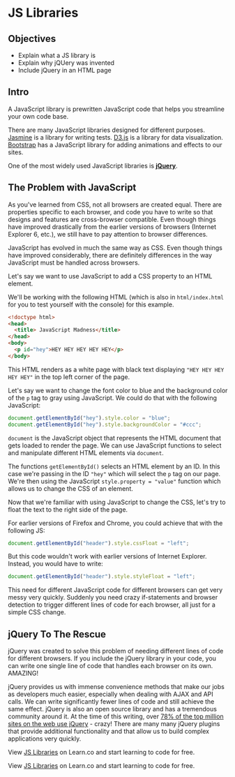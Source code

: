 # JS Libraries

## Objectives
+ Explain what a JS library is
+ Explain why jQUery was invented
+ Include jQuery in an HTML page

## Intro

A JavaScript library is prewritten JavaScript code that helps you streamline your own code base.

There are many JavaScript libraries designed for different purposes. [Jasmine](http://jasmine.github.io/) is
a library for writing tests. [D3.js](https://d3js.org/) is a library for data visualization.
[Bootstrap](http://getbootstrap.com/) has a JavaScript library for adding
animations and effects to our sites.

One of the most widely used JavaScript libraries is [**jQuery**](https://jquery.org/).

## The Problem with JavaScript

As you've learned from CSS, not all browsers are created equal. There are
properties specific to each browser, and code you have to write so that designs
and features are cross-browser compatible. Even though things have improved
drastically from the earlier versions of browsers (Internet Explorer 6, etc.),
we still have to pay attention to browser differences.

JavaScript has evolved in much the same way as CSS. Even though things have
improved considerably, there are definitely differences in the way JavaScript
must be handled across browsers.

Let's say we want to use JavaScript to add a CSS property to an HTML element.

We'll be working with the following HTML (which is also in `html/index.html` for
you to test yourself with the console) for this example.

```html
<!doctype html>
<head>
  <title> JavaScript Madness</title>
</head>
<body>
  <p id="hey">HEY HEY HEY HEY HEY</p>
</body>
```

This HTML renders as a white page with black text displaying
`"HEY HEY HEY HEY HEY"` in the top left corner of the page.

Let's say we want to change the font color to blue and the background color of
the `p` tag to gray using JavaScript. We could do that with the following
JavaScript:

```js
document.getElementById("hey").style.color = "blue";
document.getElementById("hey").style.backgroundColor = "#ccc";
```

`document` is the JavaScript object that represents the HTML document that
gets loaded to render the page. We can use JavaScript functions to select and
manipulate different HTML elements via `document`.

The functions `getElementById()` selects an HTML element by an ID. In this case
we're passing in the ID `"hey"` which will select the `p` tag on our page. We're
then using the JavaScript `style.property = "value"` function which allows us to
change the CSS of an element.

Now that we're familiar with using JavaScript to change the CSS, let's try to
float the text to the right side of the page.

For earlier versions of Firefox and Chrome, you could achieve that with the
following JS:

```js
document.getElementById("header").style.cssFloat = "left";
```

But this code wouldn't work with earlier versions of Internet Explorer. Instead,
you would have to write:

```js
document.getElementById("header").style.styleFloat = "left";
```

This need for different JavaScript code for different browsers can get very
messy very quickly. Suddenly you need crazy if-statements and browser detection
to trigger different lines of code for each browser, all just for a simple CSS
change.

## jQuery To The Rescue

jQuery was created to solve this problem of needing different lines of code for
different browsers. If you include the jQuery library in your code, you can
write one single line of code that handles each browser on its own. AMAZING!

jQuery provides us with immense convenience methods that make our jobs as
developers much easier, especially when dealing with AJAX and API calls. We can
write significantly fewer lines of code and still achieve the same effect.
jQuery is also an open source library and has a tremendous community around it.
At the time of this writing, over [78% of the top million sites on the web use jQuery](http://trends.builtwith.com/javascript/jQuery) -
crazy! There are many many jQuery plugins that provide additional functionality
and that allow us to build complex applications very quickly.

<p data-visibility='hidden'>View <a href='https://learn.co/lessons/js-libraries-readme' title='JS Libraries'>JS Libraries</a> on Learn.co and start learning to code for free.</p>

<p data-visibility='hidden'>View <a href='https://learn.co/lessons/js-libraries-readme'>JS Libraries</a> on Learn.co and start learning to code for free.</p>

